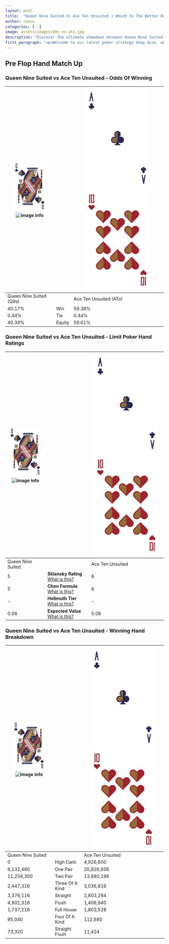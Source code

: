 ```yaml
---
layout: post
title:  "Queen Nine Suited Vs Ace Ten Unsuited | Which Is The Better Hand In Poker? A Complete Guide"
author: reece
categories: [  ]
image: assets/images/q9s-vs-ato.jpg
description: "Discover the ultimate showdown between Queen Nine Suited and Ace Ten Unsuited in poker! Uncover the odds, strategies, and scenarios where one hand triumphs over the other. Get ready to up your poker game with this thrilling analysis."
first_paragraph: "<p>Welcome to our latest poker strategy deep dive, where we're pitting two distinct hands against each other in a high-stakes showdown: Queen Nine Suited vs Ace Ten Unsuited.</p><p>In the dynamic world of poker, every decision counts, and knowing which hand holds the upper hand is key to your success at the table.</p><p>In this article, we'll dissect these two hands, explore the scenarios where one dominates the other, and equip you with the knowledge to make strategic choices that can tip the odds in your favor.</p><p>Get ready to unravel the intriguing dynamics of these poker hands and elevate your game to new heights.</p>"
---
```




[comment]: # (sp0)

## Pre Flop Hand Match Up

<div class="table hand-ratings" markdown="1"> 



### Queen Nine Suited vs Ace Ten Unsuited - Odds Of Winning


    
| ![image info](assets/images/hand1/Q.png) ![image info](assets/images/hand1/9s.png) |  | ![image info](assets/images/hand2/A.png) ![image info](assets/images/hand2/To.png) |
| -------- | -------- | -------- |
| Queen Nine Suited (Q9s) |  | Ace Ten Unsuited (ATo) |
| 40.17% | Win | 59.38% |
| 0.44% | Tie | 0.44% |
| 40.39% | Equity | 59.61% |




[comment]: # (sp1)



### Queen Nine Suited vs Ace Ten Unsuited - Limit Poker Hand Ratings


    
| ![image info](assets/images/hand1/Q.png) ![image info](assets/images/hand1/9s.png) |  | ![image info](assets/images/hand2/A.png) ![image info](assets/images/hand2/To.png) |
| -------- | -------- | -------- |
| Queen Nine Suited |  | Ace Ten Unsuited |
| 5 | **Sklansky Rating** [What is this?](/sklansky-rating-explained) | 6 |
| 5 | **Chen Formula** [What is this?](/chen-formula-explained) | 6 |
| - | **Hellmuth Tier** [What is this?](/Hellmuth-tier-explained) | - |
| 0.06 | **Expected Value** [What is this?](/expected-value-explained) | 0.08 |




[comment]: # (sp2)



### Queen Nine Suited vs Ace Ten Unsuited - Winning Hand Breakdown


    
| ![image info](assets/images/hand1/Q.png) ![image info](assets/images/hand1/9s.png) |  | ![image info](assets/images/hand2/A.png) ![image info](assets/images/hand2/To.png) |
| -------- | -------- | -------- |
| Queen Nine Suited |  | Ace Ten Unsuited |
| 0 | High Card | 4,926,600 |
| 9,132,480 | One Pair | 20,826,936 |
| 11,256,300 | Two Pair | 13,880,196 |
| 2,447,316 | Three Of A Kind | 3,036,816 |
| 3,376,116 | Straight | 2,803,284 |
| 4,901,316 | Flush | 1,406,940 |
| 1,737,216 | Full House | 1,803,528 |
| 95,040 | Four Of A Kind | 112,680 |
| 73,320 | Straight Flush | 11,424 |




[comment]: # (sp3)



</div>

[comment]: # (sp4)



[comment]: # (sp5)

